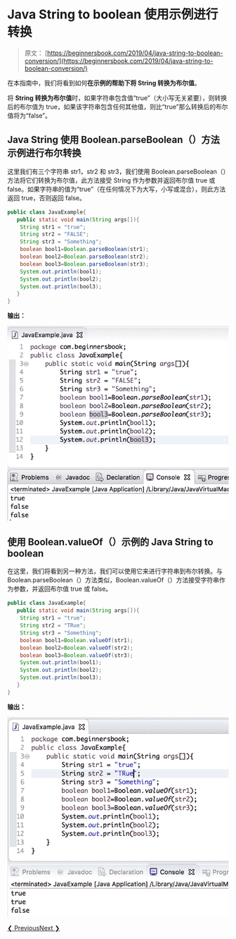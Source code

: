 # Java String to boolean 使用示例进行转换

> 原文： [https://beginnersbook.com/2019/04/java-string-to-boolean-conversion/](https://beginnersbook.com/2019/04/java-string-to-boolean-conversion/)

在本指南中，我们将看到如何**在示例的帮助下将 String 转换为布尔值**。

将 **String 转换为布尔值**时，如果字符串包含值“true”（大小写无关紧要），则转换后的布尔值为 true，如果该字符串包含任何其他值，则比“true”那么转换后的布尔值将为“false”。

## Java String 使用 Boolean.parseBoolean（）方法示例进行布尔转换

这里我们有三个字符串 str1，str2 和 str3，我们使用 Boolean.parseBoolean（）方法将它们转换为布尔值，此方法接受 String 作为参数并返回布尔值 true 或 false。如果字符串的值为“true”（在任何情况下为大写，小写或混合），则此方法返回 true，否则返回 false。

```java
public class JavaExample{  
   public static void main(String args[]){  
	String str1 = "true";  
	String str2 = "FALSE";  
	String str3 = "Something";  
	boolean bool1=Boolean.parseBoolean(str1);  
	boolean bool2=Boolean.parseBoolean(str2);  
	boolean bool3=Boolean.parseBoolean(str3);  
	System.out.println(bool1);  
	System.out.println(bool2);  
	System.out.println(bool3);  
   }
}
```

**输出：**

![Java String to Boolean conversion](img/b618d289f28aa75e3e487b72c5934466.jpg)

## 使用 Boolean.valueOf（）示例的 Java String to boolean

在这里，我们将看到另一种方法，我们可以使用它来进行字符串到布尔转换。与 Boolean.parseBoolean（）方法类似，Boolean.valueOf（）方法接受字符串作为参数，并返回布尔值 true 或 false。

```java
public class JavaExample{  
   public static void main(String args[]){  
	String str1 = "true";  
	String str2 = "TRue";  
	String str3 = "Something";  
	boolean bool1=Boolean.valueOf(str1);  
	boolean bool2=Boolean.valueOf(str2);  
	boolean bool3=Boolean.valueOf(str3);  
	System.out.println(bool1);  
	System.out.println(bool2);  
	System.out.println(bool3);  
   }
}
```

**输出：**

![Java String to boolean example](img/e2300bc9dbfe6a70f5b723d7187a2d6b.jpg)

[❮ Previous](https://beginnersbook.com/2015/05/java-boolean-to-string/)[Next ❯](https://beginnersbook.com/2019/04/java-binary-to-octal-conversion/)
